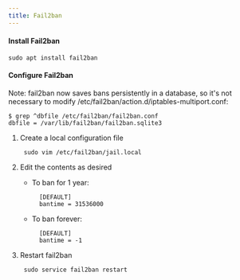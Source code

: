 ```yaml
---
title: Fail2ban
---
```


#### Install Fail2ban

    sudo apt install fail2ban


#### Configure Fail2ban
Note: fail2ban now saves bans persistently in a database, so it's not necessary to modify /etc/fail2ban/action.d/iptables-multiport.conf:

    $ grep ^dbfile /etc/fail2ban/fail2ban.conf
    dbfile = /var/lib/fail2ban/fail2ban.sqlite3

1. Create a local configuration file

        sudo vim /etc/fail2ban/jail.local

2. Edit the contents as desired
    - To ban for 1 year:

            [DEFAULT]
            bantime = 31536000

    - To ban forever:

            [DEFAULT]
            bantime = -1

3. Restart fail2ban

        sudo service fail2ban restart
